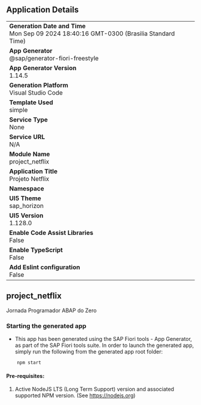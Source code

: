 ## Application Details
|               |
| ------------- |
|**Generation Date and Time**<br>Mon Sep 09 2024 18:40:16 GMT-0300 (Brasilia Standard Time)|
|**App Generator**<br>@sap/generator-fiori-freestyle|
|**App Generator Version**<br>1.14.5|
|**Generation Platform**<br>Visual Studio Code|
|**Template Used**<br>simple|
|**Service Type**<br>None|
|**Service URL**<br>N/A|
|**Module Name**<br>project_netflix|
|**Application Title**<br>Projeto Netflix|
|**Namespace**<br>|
|**UI5 Theme**<br>sap_horizon|
|**UI5 Version**<br>1.128.0|
|**Enable Code Assist Libraries**<br>False|
|**Enable TypeScript**<br>False|
|**Add Eslint configuration**<br>False|

## project_netflix

Jornada Programador ABAP do Zero

### Starting the generated app

-   This app has been generated using the SAP Fiori tools - App Generator, as part of the SAP Fiori tools suite.  In order to launch the generated app, simply run the following from the generated app root folder:

```
    npm start
```

#### Pre-requisites:

1. Active NodeJS LTS (Long Term Support) version and associated supported NPM version.  (See https://nodejs.org)


